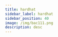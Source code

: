 ```yaml
---
title: hardhat
sidebar_label: hardhat
sidebar_position: 40
image: /img/bac111.png
description: desc
---
```



